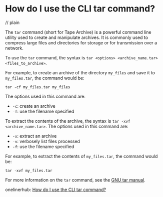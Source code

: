 # How do I use the CLI tar command?
// plain

The `tar` command (short for Tape Archive) is a powerful command line utility used to create and manipulate archives. It is commonly used to compress large files and directories for storage or for transmission over a network.

To use the `tar` command, the syntax is `tar <options> <archive_name.tar> <files_to_archive>`.

For example, to create an archive of the directory `my_files` and save it to `my_files.tar`, the command would be:

```
tar -cf my_files.tar my_files
```

The options used in this command are:
* `-c`: create an archive
* `-f`: use the filename specified

To extract the contents of the archive, the syntax is `tar -xvf <archive_name.tar>`. The options used in this command are:
* `-x`: extract an archive
* `-v`: verbosely list files processed
* `-f`: use the filename specified

For example, to extract the contents of `my_files.tar`, the command would be:

```
tar -xvf my_files.tar
```

For more information on the `tar` command, see the [GNU tar manual](https://www.gnu.org/software/tar/manual/tar.html).

onelinerhub: [How do I use the CLI tar command?](https://onelinerhub.com/cli-tar/how-do-i-use-the-cli-tar-command)